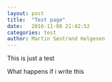 ```yaml
---
layout: post
title:  "Test page"
date:   2016-11-08 21:42:52
categories: test
author: Martin Søstrand Helgesen
---
```


This is just a test

What happens if i write this
